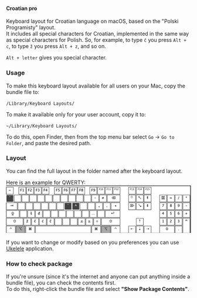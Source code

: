 #### Croatian pro
Keyboard layout for Croatian language on macOS, based on the "Polski Programisty" layout.  
It includes all special characters for Croatian, implemented in the same way as special characters for Polish.
So, for example, to type `č` you press `Alt + c`, to type `ž` you press `Alt + z`, and so on.

`Alt + letter` gives you special character.

### Usage
To make this keyboard layout available for all users on your Mac, copy the bundle file to:
```
/Library/Keyboard Layouts/
```

To make it available only for your user account, copy it to:
```
~/Library/Keyboard Layouts/
```

To do this, open Finder, then from the top menu bar select `Go` → `Go to Folder`,
and paste the desired path.

### Layout
You can find the full layout in the folder named after the keyboard layout.

Here is an example for QWERTY:
![QWERTY special chars layout](qwerty/layout/qwerty_special.png)

If you want to change or modify based on you preferences you can use [Ukelele](https://software.sil.org/ukelele/) application.

### How to check package
If you're unsure (since it's the internet and anyone can put anything inside a bundle file), you can check the contents first.  
To do this, right-click the bundle file and select **"Show Package Contents"**.
